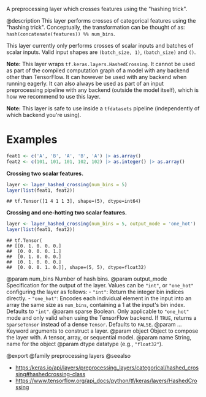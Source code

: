A preprocessing layer which crosses features using the "hashing trick".

@description
This layer performs crosses of categorical features using the "hashing
trick". Conceptually, the transformation can be thought of as:
`hash(concatenate(features)) %% num_bins`.

This layer currently only performs crosses of scalar inputs and batches of
scalar inputs. Valid input shapes are `(batch_size, 1)`, `(batch_size)` and
`()`.

**Note:** This layer wraps `tf.keras.layers.HashedCrossing`. It cannot
be used as part of the compiled computation graph of a model with
any backend other than TensorFlow.
It can however be used with any backend when running eagerly.
It can also always be used as part of an input preprocessing pipeline
with any backend (outside the model itself), which is how we recommend
to use this layer.

**Note:** This layer is safe to use inside a `tfdatasets` pipeline
(independently of which backend you're using).

# Examples


```r
feat1 <- c('A', 'B', 'A', 'B', 'A') |> as.array()
feat2 <- c(101, 101, 101, 102, 102) |> as.integer() |> as.array()
```

**Crossing two scalar features.**


```r
layer <- layer_hashed_crossing(num_bins = 5)
layer(list(feat1, feat2))
```

```
## tf.Tensor([1 4 1 1 3], shape=(5), dtype=int64)
```

**Crossing and one-hotting two scalar features.**


```r
layer <- layer_hashed_crossing(num_bins = 5, output_mode = 'one_hot')
layer(list(feat1, feat2))
```

```
## tf.Tensor(
## [[0. 1. 0. 0. 0.]
##  [0. 0. 0. 0. 1.]
##  [0. 1. 0. 0. 0.]
##  [0. 1. 0. 0. 0.]
##  [0. 0. 0. 1. 0.]], shape=(5, 5), dtype=float32)
```

@param num_bins Number of hash bins.
@param output_mode Specification for the output of the layer. Values can be
    `"int"`, or `"one_hot"` configuring the layer as follows:
    - `"int"`: Return the integer bin indices directly.
    - `"one_hot"`: Encodes each individual element in the input into an
        array the same size as `num_bins`, containing a 1 at the input's
        bin index. Defaults to `"int"`.
@param sparse Boolean. Only applicable to `"one_hot"` mode and only valid
    when using the TensorFlow backend. If `TRUE`, returns
    a `SparseTensor` instead of a dense `Tensor`. Defaults to `FALSE`.
@param ... Keyword arguments to construct a layer.
@param object Object to compose the layer with. A tensor, array, or sequential model.
@param name String, name for the object
@param dtype datatype (e.g., `"float32"`).

@export
@family preprocessing layers
@seealso
+ <https:/keras.io/api/layers/preprocessing_layers/categorical/hashed_crossing#hashedcrossing-class>
+ <https://www.tensorflow.org/api_docs/python/tf/keras/layers/HashedCrossing>

